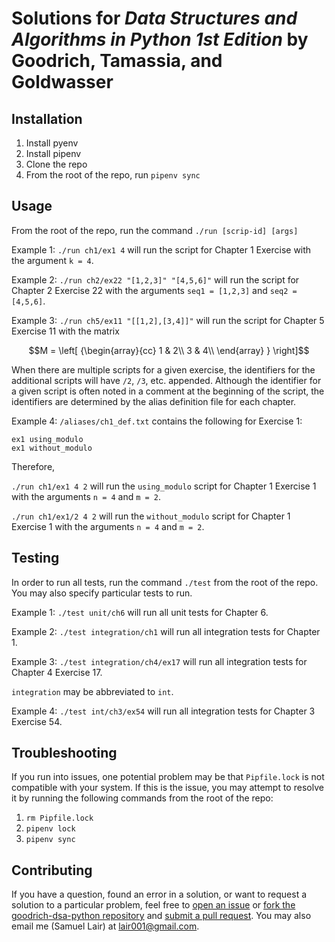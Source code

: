 # Solutions for *Data Structures and Algorithms in Python 1st Edition* by Goodrich, Tamassia, and Goldwasser

## Installation

1. Install pyenv
2. Install pipenv
3. Clone the repo
4. From the root of the repo, run  `pipenv sync`

## Usage

From the root of the repo, run the command `./run [scrip-id] [args]`

Example 1: `./run ch1/ex1 4` will run the script for Chapter 1 Exercise with the argument `k = 4`.

Example 2: `./run ch2/ex22 "[1,2,3]" "[4,5,6]"` will run the script for Chapter 2 Exercise 22 with the arguments
`seq1 = [1,2,3]` and `seq2 = [4,5,6]`.

Example 3: `./run ch5/ex11 "[[1,2],[3,4]]"` will run the script for Chapter 5 Exercise 11 with the matrix

$$M = \left[ {\begin{array}{cc}
1 & 2\\
3 & 4\\
\end{array} } \right]$$

When there are multiple scripts for a given exercise, the identifiers for the additional scripts will have `/2`, `/3`,
etc. appended. Although the identifier for a given script is often noted in a comment at the beginning of the script,
the identifiers are determined by the alias definition file for each chapter.

Example 4: `/aliases/ch1_def.txt` contains the following for Exercise 1:
```
ex1 using_modulo
ex1 without_modulo
```

Therefore,

`./run ch1/ex1 4 2` will run the `using_modulo` script for Chapter 1 Exercise 1 with the arguments `n = 4` and `m = 2`.

`./run ch1/ex1/2 4 2` will run the `without_modulo` script for Chapter 1 Exercise 1 with the arguments
`n = 4` and `m = 2`.

## Testing

In order to run all tests, run the command `./test` from the root of the repo.  You may also specify particular
tests to run.

Example 1: `./test unit/ch6` will run all unit tests for Chapter 6.

Example 2: `./test integration/ch1` will run all integration tests for Chapter 1.

Example 3: `./test integration/ch4/ex17` will run all integration tests for Chapter 4 Exercise 17.

`integration` may be abbreviated to `int`.

Example 4: `./test int/ch3/ex54` will run all integration tests for Chapter 3 Exercise 54.

## Troubleshooting

If you run into issues, one potential problem may be that `Pipfile.lock` is not compatible with your system. If this is
the issue, you may attempt to resolve it by running the following commands from the root of the repo:

1. `rm Pipfile.lock`
2. `pipenv lock`
3. `pipenv sync`

## Contributing

If you have a question, found an error in a solution, or want to request a solution to a particular problem, feel free
to [open an issue](https://github.com/lair001/goodrich-dsa-python/issues) or
[fork the goodrich-dsa-python repository](https://github.com/lair001/goodrich-dsa-python/fork)
and [submit a pull request](https://github.com/lair001/goodrich-dsa-python/pulls).  You may also email me (Samuel Lair)
at lair001@gmail.com.
